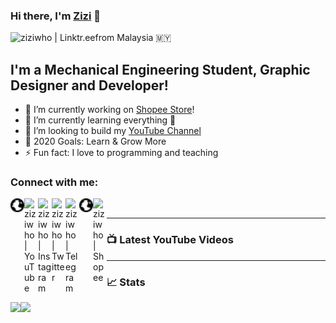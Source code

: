 ### Hi there, I'm [Zizi][linktr.ee] 👋
[<img align="left" alt="ziziwho | Linktr.ee" src="https://img.icons8.com/fluent/24/000000/map-pin.png" />][malaysia] from Malaysia 🇲🇾
## I'm a Mechanical Engineering Student, Graphic Designer and Developer!

- 🔭 I’m currently working on [Shopee Store][shopee]!
- 🌱 I’m currently learning everything 🤣
- 👯 I’m looking to build my [YouTube Channel][youtube]
- 🥅 2020 Goals: Learn & Grow More
- ⚡ Fun fact: I love to programming and teaching

### Connect with me:

[<img align="left" alt="ziziwho | Linktr.ee" width="22px" src="https://raw.githubusercontent.com/iconic/open-iconic/master/svg/globe.svg" />][linktr.ee]
[<img align="left" alt="ziziwho | YouTube" width="22px" src="https://cdn.jsdelivr.net/npm/simple-icons@v3/icons/youtube.svg" />][youtube]
[<img align="left" alt="ziziwho | Instagram" width="22px" src="https://cdn.jsdelivr.net/npm/simple-icons@v3/icons/instagram.svg" />][instagram]
[<img align="left" alt="ziziwho | Twitter" width="22px" src="https://cdn.jsdelivr.net/npm/simple-icons@v3/icons/twitter.svg" />][twitter]
[<img align="left" alt="ziziwho | Telegram" width="22px" src="https://img.icons8.com/material-sharp/24/000000/telegram-app.png" />][telegram]
[<img align="left" alt="ziziwho | Blog" width="22px" src="https://raw.githubusercontent.com/iconic/open-iconic/master/svg/globe.svg" />][blog]
[<img align="left" alt="ziziwho | Shopee" width="22px" src="https://img.icons8.com/pastel-glyph/64/000000/shop.png" />][shopee]
<br />

---

### 📺 Latest YouTube Videos
<!-- YOUTUBE:START -->
<!-- YOUTUBE:END -->

---
### 📈 Stats

<img align="left" src="https://github-readme-stats.vercel.app/api?username=ziziwho&show_icons=true&hide_border=true" />

<img align="left" src="https://github-readme-stats.vercel.app/api/top-langs/?username=ziziwho&layout=compact&hide_border=true" />

[linktr.ee]: https://linktr.ee/ziziworks
[twitter]: https://twitter.com/ziziworks_MY
[youtube]: https://www.youtube.com/channel/UCW36UNroi3B4Ix9ln1e6rUQ?sub_confirmation=1
[instagram]: https://www.instagram.com/ziziworks/
[facebook]: https://www.facebook.com/ziziworks/
[telegram]: https://t.me/ziziworks
[blog]: https://ziziworks.blogspot.com/
[shopee]: https://shopee.com.my/ziziworks
[malaysia]: https://www.google.com/search?q=Malaysia
